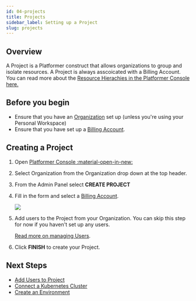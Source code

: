 ```yaml
---
id: 04-projects
title: Projects
sidebar_label: Setting up a Project
slug: projects
---
```


## Overview

A Project is a Platformer construct that allows organizations to group and isolate resources. A Project is always asscoicated with a Billing Account. You can read more about the [Resource Hierachies in the Platformer Console here.](/user-guides/administration/01-resource-hierachies)

## Before you begin

-   Ensure that you have an [Organization](/user-guides/administration/02-organizations) set up (unless you're using your Personal Workspace)
-   Ensure that you have set up a [Billing Account](/user-guides/administration/03-billing-accounts).

## Creating a Project

1. Open <a href="https://beta.console.platformer.com/" target="_"> Platformer Console :material-open-in-new:</a>
1. Select Organization from the Organization drop down at the top header.
2. From the Admin Panel select **CREATE PROJECT**
3. Fill in the form and select a [Billing Account](/user-guides/administration/03-billing-accounts).

    ![](/assets/images//docs/project-2.png)

4. Add users to the Project from your Organization. 
   You can skip this step for now if you haven't set up any users.

    [Read more on managing Users](/user-guides/administration/05-iam).

5. Click **FINISH** to create your Project.

 
## Next Steps

- [Add Users to Project](./05-iam)
- [Connect a Kubernetes Cluster](/user-guides/clusters/03-connecting-clusters)
- [Create an Environment](/user-guides/environments/01-creating-environments)